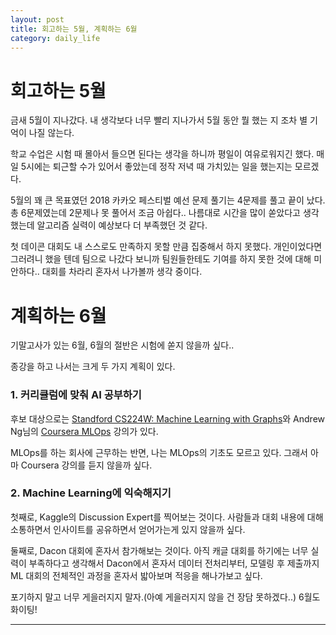 ```yaml
---
layout: post
title: 회고하는 5월, 계획하는 6월
category: daily_life
---
```


# 회고하는 5월

금새 5월이 지나갔다. 내 생각보다 너무 빨리 지나가서 5월 동안 뭘 했는 지 조차 별 기억이 나질 않는다.

학교 수업은 시험 때 몰아서 들으면 된다는 생각을 하니까 평일이 여유로워지긴 했다. 매일 5시에는 퇴근할 수가 있어서 좋았는데 정작 저녁 때 가치있는 일을 했는지는 모르겠다.

5월의 꽤 큰 목표였던 2018 카카오 페스티벌 예선 문제 풀기는 4문제를 풀고 끝이 났다. 총 6문제였는데 2문제나 못 풀어서 조금 아쉽다.. 나름대로 시간을 많이 쏟았다고 생각했는데 알고리즘 실력이 예상보다 더 부족했던 것 같다.

첫 데이콘 대회도 내 스스로도 만족하지 못할 만큼 집중해서 하지 못했다. 개인이었다면 그러려니 했을 텐데 팀으로 나갔다 보니까 팀원들한테도 기여를 하지 못한 것에 대해 미안하다.. 대회를 차라리 혼자서 나가볼까 생각 중이다.

# 계획하는 6월

기말고사가 있는 6월, 6월의 절반은 시험에 쏟지 않을까 싶다..

종강을 하고 나서는 크게 두 가지 계획이 있다.

### 1. 커리큘럼에 맞춰 AI 공부하기

후보 대상으로는 [Standford CS224W: Machine Learning with Graphs](https://youtu.be/JAB_plj2rbA)와 Andrew Ng님의 [Coursera MLOps](https://www.coursera.org/specializations/machine-learning-engineering-for-production-mlops?) 강의가 있다.

MLOps를 하는 회사에 근무하는 반면, 나는 MLOps의 기초도 모르고 있다. 그래서 아마 Coursera 강의를 듣지 않을까 싶다.

### 2. Machine Learning에 익숙해지기

첫째로, Kaggle의 Discussion Expert를 찍어보는 것이다. 사람들과 대회 내용에 대해 소통하면서 인사이트를 공유하면서 얻어가는게 있지 않을까 싶다.

둘째로, Dacon 대회에 혼자서 참가해보는 것이다. 아직 캐글 대회를 하기에는 너무 실력이 부족하다고 생각해서 Dacon에서 혼자서 데이터 전처리부터, 모델링 후 제출까지 ML 대회의 전체적인 과정을 혼자서 밟아보며 적응을 해나가보고 싶다.

포기하지 말고 너무 게을러지지 말자.(아예 게을러지지 않을 건 장담 못하겠다..) 6월도 화이팅!

- - -